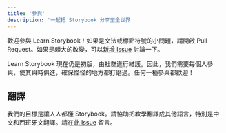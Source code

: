 ```yaml
---
title: '參與'
description: '一起把 Storybook 分享至全世界'
---
```


歡迎參與 Learn Storybook！如果是文法或標點符號的小問題，請開啟 Pull Request。如果是頗大的改變，可以[新增 Issue](https://github.com/chromaui/learnstorybook.com/issues) 討論一下。

Learn Storybook 現在仍是初版，由社群進行維護。因此，我們需要每個人參與，使其與時俱進，確保怪怪的地方都打磨過。任何一種參與都歡迎！

## 翻譯

我們的目標是讓人人都懂 Storybook。請協助把教學翻譯成其他語言，特別是中文和西班牙文翻譯。請在[此 Issue](https://github.com/chromaui/learnstorybook.com/issues/3) 留言。
